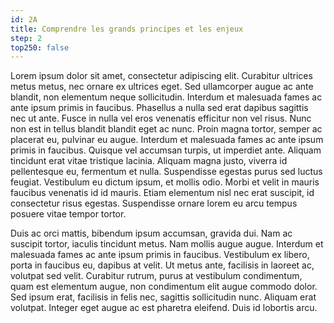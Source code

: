 ```yaml
---
id: 2A
title: Comprendre les grands principes et les enjeux
step: 2
top250: false
---
```


Lorem ipsum dolor sit amet, consectetur adipiscing elit. Curabitur ultrices metus metus, nec ornare ex ultrices eget. Sed ullamcorper augue ac ante blandit, non elementum neque sollicitudin. Interdum et malesuada fames ac ante ipsum primis in faucibus. Phasellus a nulla sed erat dapibus sagittis nec ut ante. Fusce in nulla vel eros venenatis efficitur non vel risus. Nunc non est in tellus blandit blandit eget ac nunc. Proin magna tortor, semper ac placerat eu, pulvinar eu augue. Interdum et malesuada fames ac ante ipsum primis in faucibus. Quisque vel accumsan turpis, ut imperdiet ante. Aliquam tincidunt erat vitae tristique lacinia. Aliquam magna justo, viverra id pellentesque eu, fermentum et nulla. Suspendisse egestas purus sed luctus feugiat. Vestibulum eu dictum ipsum, et mollis odio. Morbi et velit in mauris faucibus venenatis id id mauris. Etiam elementum nisl nec erat suscipit, id consectetur risus egestas. Suspendisse ornare lorem eu arcu tempus posuere vitae tempor tortor.

Duis ac orci mattis, bibendum ipsum accumsan, gravida dui. Nam ac suscipit tortor, iaculis tincidunt metus. Nam mollis augue augue. Interdum et malesuada fames ac ante ipsum primis in faucibus. Vestibulum ex libero, porta in faucibus eu, dapibus at velit. Ut metus ante, facilisis in laoreet ac, volutpat sed velit. Curabitur rutrum, purus at vestibulum condimentum, quam est elementum augue, non condimentum elit augue commodo dolor. Sed ipsum erat, facilisis in felis nec, sagittis sollicitudin nunc. Aliquam erat volutpat. Integer eget augue ac est pharetra eleifend. Duis id lobortis arcu.
